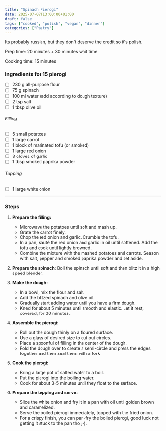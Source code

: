 ```yaml
---
title: "Spinach Pierogi"
date: 2025-07-07T13:00:00+01:00
draft: false
tags: ["cooked", "polish", "vegan", "dinner"]
categories: ["Pastry"]
---
```


Its probably russian, but they don't deserve the credit so it's polish.

<div class="recipe" id="recipe">
Prep time: 20 minutes + 30 minutes wait time

Cooking time: 15 minutes

### Ingredients for 15 pierogi
- [ ] 230 g all-purpose flour
- [ ] 75 g spinach
- [ ] 100 ml water (add according to dough texture)
- [ ] 2 tsp salt
- [ ] 1 tbsp olive oil
###### Filling
- [ ] 5 small potatoes
- [ ] 1 large carrot
- [ ] 1 block of marinated tofu (or smoked)
- [ ] 1 large red onion
- [ ] 3 cloves of garlic
- [ ] 1 tbsp smoked paprika powder
###### Topping
- [ ] 1 large white onion
<hr>

### Steps
1.  **Prepare the filling:**
    - Microwave the potatoes until soft and mash up.
    - Grate the carrot finely.
    - Chop the red onion and garlic. Crumble the tofu.
    - In a pan, sauté the red onion and garlic in oil until softened. Add the tofu and cook until lightly browned.
    - Combine the mixture with the mashed potatoes and carrots. Season with salt, pepper and smoked paprika powder and set aside.

2. **Prepare the spinach**: Boil the spinach until soft and then blitz it in a high speed blender.

3.  **Make the dough:**
    - In a bowl, mix the flour and salt.
    - Add the blitzed spinach and olive oil.
    - Gradually start adding water until you have a firm dough.
    - Kned for about 5 minutes until smooth and elastic. Let it rest, covered, for 30 minutes.

4.  **Assemble the pierogi:**
    - Roll out the dough thinly on a floured surface.
    - Use a glass of desired size to cut out circles.
    - Place a spoonful of filling in the center of the dough.
    - Fold the dough over to create a semi-circle and press the edges together and then seal them with a fork

5.  **Cook the pierogi:**
    - Bring a large pot of salted water to a boil.
    - Put the pierogi into the boiling water.
    - Cook for about 3-5 minutes until they float to the surface.

6.  **Prepare the topping and serve:**
    - Slice the white onion and fry it in a pan with oil until golden brown and caramelized.
    - Serve the boiled pierogi immediately, topped with the fried onion. 
    - For a crispy finish, you can pan-fry the boiled pierogi, good luck not getting it stuck to the pan tho ;-).
</div>

